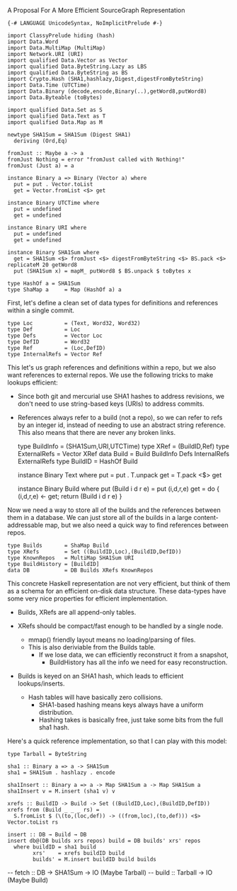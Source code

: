 A Proposal For A More Efficient SourceGraph Representation

    {-# LANGUAGE UnicodeSyntax, NoImplicitPrelude #-}

    import ClassyPrelude hiding (hash)
    import Data.Word
    import Data.MultiMap (MultiMap)
    import Network.URI (URI)
    import qualified Data.Vector as Vector
    import qualified Data.ByteString.Lazy as LBS
    import qualified Data.ByteString as BS
    import Crypto.Hash (SHA1,hashlazy,Digest,digestFromByteString)
    import Data.Time (UTCTime)
    import Data.Binary (decode,encode,Binary(..),getWord8,putWord8)
    import Data.Byteable (toBytes)

    import qualified Data.Set as S
    import qualified Data.Text as T
    import qualified Data.Map as M

    newtype SHA1Sum = SHA1Sum (Digest SHA1)
      deriving (Ord,Eq)

    fromJust :: Maybe a -> a
    fromJust Nothing = error "fromJust called with Nothing!"
    fromJust (Just a) = a

    instance Binary a => Binary (Vector a) where
      put = put . Vector.toList
      get = Vector.fromList <$> get

    instance Binary UTCTime where
      put = undefined
      get = undefined

    instance Binary URI where
      put = undefined
      get = undefined

    instance Binary SHA1Sum where
      get = SHA1Sum <$> fromJust <$> digestFromByteString <$> BS.pack <$> replicateM 20 getWord8
      put (SHA1Sum x) = mapM_ putWord8 $ BS.unpack $ toBytes x

    type HashOf a = SHA1Sum
    type ShaMap a     = Map (HashOf a) a

First, let's define a clean set of data types for definitions and
references within a single commit.

    type Loc          = (Text, Word32, Word32)
    type Def          = Loc
    type Defs         = Vector Loc
    type DefID        = Word32
    type Ref          = (Loc,DefID)
    type InternalRefs = Vector Ref

This let's us graph references and definitions within a repo, but we also
want references to external repos. We use the following tricks to make
lookups efficient:

  - Since both git and mercurial use SHA1 hashes to address revisions,
    we don't need to use string-based keys (URIs) to address commits.
  - References always refer to a build (not a repo), so we can refer to refs
    by an integer id, instead of needing to use an abstract string reference.
    This also means that there are never any broken links.

    type BuildInfo    = (SHA1Sum,URI,UTCTime)
    type XRef         = (BuildID,Ref)
    type ExternalRefs = Vector XRef
    data Build        = Build BuildInfo Defs InternalRefs ExternalRefs
    type BuildID      = HashOf Build

    instance Binary Text where
      put = put . T.unpack
      get = T.pack <$> get

    instance Binary Build where
      put (Build i d r e) = put (i,d,r,e)
      get = do { (i,d,r,e) <- get; return (Build i d r e) }

Now we need a way to store all of the builds and the references between them in
a database. We can just store all of the builds in a large content-addressable
map, but we also need a quick way to find references between repos.

    type Builds       = ShaMap Build
    type XRefs        = Set ((BuildID,Loc),(BuildID,DefID))
    type KnownRepos   = MultiMap SHA1Sum URI
    type BuildHistory = [BuildID]
    data DB           = DB Builds XRefs KnownRepos

This concrete Haskell representation are not very efficient, but think of
them as a schema for an efficient on-disk data structure. These data-types
have some very nice properties for efficient implementation.

- Builds, XRefs are all append-only tables.

- XRefs should be compact/fast enough to be handled by a single node.
  - mmap() friendly layout means no loading/parsing of files.
  - This is also deriviable from the Builds table.
    - If we lose data, we can efficiently reconstruct it from a snapshot,
      - BuildHistory has all the info we need for easy reconstruction.

- Builds is keyed on an SHA1 hash, which leads to efficient lookups/inserts.
  - Hash tables will have basically zero collisions.
    - SHA1-based hashing means keys always have a uniform distribution.
    - Hashing takes is basically free, just take some bits from the full
      sha1 hash.

Here's a quick reference implementation, so that I can play with this model:

    type Tarball = ByteString

    sha1 :: Binary a => a -> SHA1Sum
    sha1 = SHA1Sum . hashlazy . encode

    sha1Insert :: Binary a => a -> Map SHA1Sum a -> Map SHA1Sum a
    sha1Insert v = M.insert (sha1 v) v

    xrefs :: BuildID -> Build -> Set ((BuildID,Loc),(BuildID,DefID))
    xrefs from (Build _ _ _ rs) =
      S.fromList $ (\(to,(loc,def)) -> ((from,loc),(to,def))) <$> Vector.toList rs

    insert :: DB → Build → DB
    insert db@(DB builds xrs repos) build = DB builds' xrs' repos
      where buildID = sha1 build
            xrs'    = xrefs buildID build
            builds' = M.insert buildID build builds

-- fetch :: DB → SHA1Sum → IO (Maybe Tarball)
-- build :: Tarball → IO (Maybe Build)